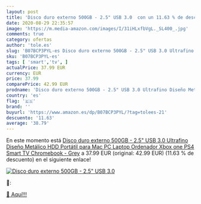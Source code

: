 ```yaml
---
layout: post
title: 'Disco duro externo 500GB - 2.5" USB 3.0  con un 11.63 % de descuento'
date: 2020-08-29 22:35:57
image: 'https://m.media-amazon.com/images/I/31iHLxfbVgL._SL400_.jpg'
comments: true
category: ofertas
author: 'tole.es'
slug: 'B07BCP3PYL-es Disco duro externo 500GB - 2.5" USB 3.0 Ultrafino Diseño...'
sku: 'B07BCP3PYL-es'
tags: [ 'smart','tv', ]
actualPrice: 37.99 EUR
currency: EUR
price: 37.99
comparePrice: 42.99 EUR
prodname: 'Disco duro externo 500GB - 2.5" USB 3.0 Ultrafino Diseño Metálico HDD Portátil para Mac  PC  Laptop  Ordenador  Xbox one  PS4  Smart TV  Chromebook - Grey'
country: 'es'
flag: '🇪🇸'
brand: ''
buyurl: 'https://www.amazon.es/dp/B07BCP3PYL/?tag=tolees-21'
descuento: '11.63'
average: '38.79'
---
```


En este momento está [Disco duro externo 500GB - 2.5" USB 3.0 Ultrafino Diseño Metálico HDD Portátil para Mac  PC  Laptop  Ordenador  Xbox one  PS4  Smart TV  Chromebook - Grey](https://www.amazon.es/dp/B07BCP3PYL/?tag=tolees-21) a 37.99 EUR (original: 42.99 EUR) (11.63 %  de descuento) en el siguiente enlace!

[![Disco duro externo 500GB - 2.5" USB 3.0 ](https://m.media-amazon.com/images/I/31iHLxfbVgL._SL400_.jpg)](https://www.amazon.es/dp/B07BCP3PYL/?tag=tolees-21)

🔎:


[🛒 Aquí!!!](https://www.amazon.es/dp/B07BCP3PYL/?tag=tolees-21)
